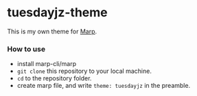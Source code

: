 # tuesdayjz-theme

This is my own theme for [Marp](https://marp.app/).

### How to use

- install marp-cli/marp
- `git clone` this repository to your local machine.
- `cd` to the repository folder.
- create marp file, and write `theme: tuesdayjz` in the preamble.
